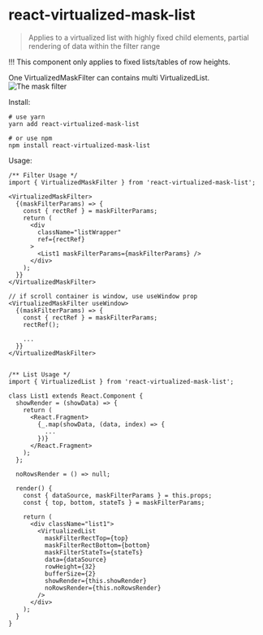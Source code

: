 # react-virtualized-mask-list
> Applies to a virtualized list with highly fixed child elements, partial rendering of data within the filter range

!!! This component only applies to fixed lists/tables of row heights.

One VirtualizedMaskFilter can contains multi VirtualizedList.
![The mask filter](https://i.imgur.com/ZqjPX1w.jpg)

Install:
```
# use yarn
yarn add react-virtualized-mask-list

# or use npm
npm install react-virtualized-mask-list
```

Usage:
```
/** Filter Usage */
import { VirtualizedMaskFilter } from 'react-virtualized-mask-list';

<VirtualizedMaskFilter>
  {(maskFilterParams) => {
    const { rectRef } = maskFilterParams;
    return (
      <div
        className="listWrapper"
        ref={rectRef}
      >
        <List1 maskFilterParams={maskFilterParams} />
      </div>
    );
  }}
</VirtualizedMaskFilter>

// if scroll container is window, use useWindow prop
<VirtualizedMaskFilter useWindow>
  {(maskFilterParams) => {
    const { rectRef } = maskFilterParams;
    rectRef();

    ...
  }}
</VirtualizedMaskFilter>


/** List Usage */
import { VirtualizedList } from 'react-virtualized-mask-list';

class List1 extends React.Component {
  showRender = (showData) => {
    return (
      <React.Fragment>
        {_.map(showData, (data, index) => {
          ...
        })}
      </React.Fragment>
    );
  };

  noRowsRender = () => null;

  render() {
    const { dataSource, maskFilterParams } = this.props;
    const { top, bottom, stateTs } = maskFilterParams;

    return (
      <div className="list1">
        <VirtualizedList
          maskFilterRectTop={top}
          maskFilterRectBottom={bottom}
          maskFilterStateTs={stateTs}
          data={dataSource}
          rowHeight={32}
          bufferSize={2}
          showRender={this.showRender}
          noRowsRender={this.noRowsRender}
        />
      </div>
    );
  }
}
```
